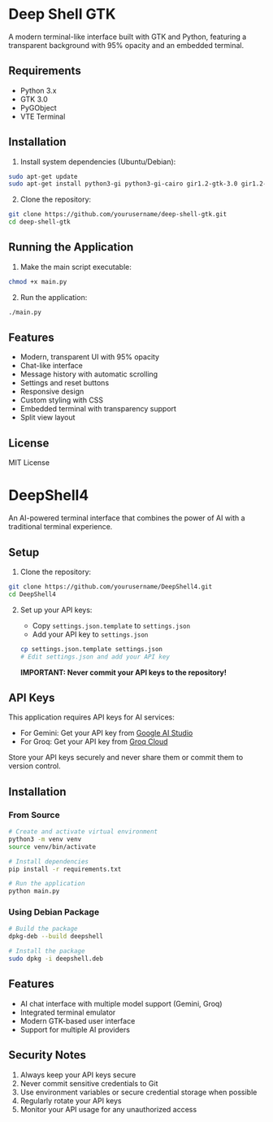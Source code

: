 # Deep Shell GTK

A modern terminal-like interface built with GTK and Python, featuring a transparent background with 95% opacity and an embedded terminal.

## Requirements

- Python 3.x
- GTK 3.0
- PyGObject
- VTE Terminal

## Installation

1. Install system dependencies (Ubuntu/Debian):
```bash
sudo apt-get update
sudo apt-get install python3-gi python3-gi-cairo gir1.2-gtk-3.0 gir1.2-vte-2.91
```

2. Clone the repository:
```bash
git clone https://github.com/yourusername/deep-shell-gtk.git
cd deep-shell-gtk
```

## Running the Application

1. Make the main script executable:
```bash
chmod +x main.py
```

2. Run the application:
```bash
./main.py
```

## Features

- Modern, transparent UI with 95% opacity
- Chat-like interface
- Message history with automatic scrolling
- Settings and reset buttons
- Responsive design
- Custom styling with CSS
- Embedded terminal with transparency support
- Split view layout

## License

MIT License

# DeepShell4

An AI-powered terminal interface that combines the power of AI with a traditional terminal experience.

## Setup

1. Clone the repository:
```bash
git clone https://github.com/yourusername/DeepShell4.git
cd DeepShell4
```

2. Set up your API keys:
   - Copy `settings.json.template` to `settings.json`
   - Add your API key to `settings.json`
   ```bash
   cp settings.json.template settings.json
   # Edit settings.json and add your API key
   ```

   **IMPORTANT: Never commit your API keys to the repository!**

## API Keys

This application requires API keys for AI services:
- For Gemini: Get your API key from [Google AI Studio](https://makersuite.google.com/app/apikey)
- For Groq: Get your API key from [Groq Cloud](https://console.groq.com/)

Store your API keys securely and never share them or commit them to version control.

## Installation

### From Source
```bash
# Create and activate virtual environment
python3 -m venv venv
source venv/bin/activate

# Install dependencies
pip install -r requirements.txt

# Run the application
python main.py
```

### Using Debian Package
```bash
# Build the package
dpkg-deb --build deepshell

# Install the package
sudo dpkg -i deepshell.deb
```

## Features

* AI chat interface with multiple model support (Gemini, Groq)
* Integrated terminal emulator
* Modern GTK-based user interface
* Support for multiple AI providers

## Security Notes

1. Always keep your API keys secure
2. Never commit sensitive credentials to Git
3. Use environment variables or secure credential storage when possible
4. Regularly rotate your API keys
5. Monitor your API usage for any unauthorized access 